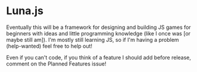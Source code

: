 # Luna.js

Eventually this will be a framework for designing and building JS games for beginners with ideas and little programming knowledge (like I once was [or maybe still am]). I'm mostly still learning JS, so if I'm having a problem (help-wanted) feel free to help out!

Even if you can't code, if you think of a feature I should add before release, comment on the Planned Features issue!
